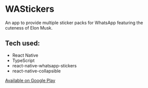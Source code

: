 # WAStickers

An app to provide multiple sticker packs for WhatsApp featuring the cuteness of Elon Musk.

## Tech used:
- React Native
- TypeScript
- react-native-whatsapp-stickers
- react-native-collapsible

[Available on Google Play](https://play.google.com/store/apps/details?id=com.aleksefo.wastickers)
